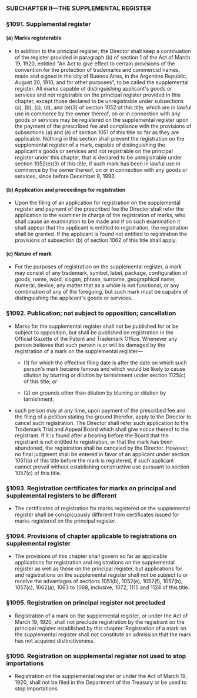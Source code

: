 ### SUBCHAPTER II—THE SUPPLEMENTAL REGISTER

### §1091. Supplemental register
#### (a) Marks registerable
* In addition to the principal register, the Director shall keep a continuation of the register provided in paragraph (b) of section 1 of the Act of March 19, 1920, entitled "An Act to give effect to certain provisions of the convention for the protection of trademarks and commercial names, made and signed in the city of Buenos Aires, in the Argentine Republic, August 20, 1910, and for other purposes", to be called the supplemental register. All marks capable of distinguishing applicant's goods or services and not registrable on the principal register provided in this chapter, except those declared to be unregistrable under subsections (a), (b), (c), (d), and (e)(3) of section 1052 of this title, which are in lawful use in commerce by the owner thereof, on or in connection with any goods or services may be registered on the supplemental register upon the payment of the prescribed fee and compliance with the provisions of subsections (a) and (e) of section 1051 of this title so far as they are applicable. Nothing in this section shall prevent the registration on the supplemental register of a mark, capable of distinguishing the applicant's goods or services and not registrable on the principal register under this chapter, that is declared to be unregistrable under section 1052(e)(3) of this title, if such mark has been in lawful use in commerce by the owner thereof, on or in connection with any goods or services, since before December 8, 1993.

#### (b) Application and proceedings for registration
* Upon the filing of an application for registration on the supplemental register and payment of the prescribed fee the Director shall refer the application to the examiner in charge of the registration of marks, who shall cause an examination to be made and if on such examination it shall appear that the applicant is entitled to registration, the registration shall be granted. If the applicant is found not entitled to registration the provisions of subsection (b) of section 1062 of this title shall apply.

#### (c) Nature of mark
* For the purposes of registration on the supplemental register, a mark may consist of any trademark, symbol, label, package, configuration of goods, name, word, slogan, phrase, surname, geographical name, numeral, device, any matter that as a whole is not functional, or any combination of any of the foregoing, but such mark must be capable of distinguishing the applicant's goods or services.

### §1092. Publication; not subject to opposition; cancellation
* Marks for the supplemental register shall not be published for or be subject to opposition, but shall be published on registration in the Official Gazette of the Patent and Trademark Office. Whenever any person believes that such person is or will be damaged by the registration of a mark on the supplemental register—

  * (1) for which the effective filing date is after the date on which such person's mark became famous and which would be likely to cause dilution by blurring or dilution by tarnishment under section 1125(c) of this title; or

  * (2) on grounds other than dilution by blurring or dilution by tarnishment,


* such person may at any time, upon payment of the prescribed fee and the filing of a petition stating the ground therefor, apply to the Director to cancel such registration. The Director shall refer such application to the Trademark Trial and Appeal Board which shall give notice thereof to the registrant. If it is found after a hearing before the Board that the registrant is not entitled to registration, or that the mark has been abandoned, the registration shall be canceled by the Director. However, no final judgment shall be entered in favor of an applicant under section 1051(b) of this title before the mark is registered, if such applicant cannot prevail without establishing constructive use pursuant to section 1057(c) of this title.

### §1093. Registration certificates for marks on principal and supplemental registers to be different
* The certificates of registration for marks registered on the supplemental register shall be conspicuously different from certificates issued for marks registered on the principal register.

### §1094. Provisions of chapter applicable to registrations on supplemental register
* The provisions of this chapter shall govern so far as applicable applications for registration and registrations on the supplemental register as well as those on the principal register, but applications for and registrations on the supplemental register shall not be subject to or receive the advantages of sections 1051(b), 1052(e), 1052(f), 1057(b), 1057(c), 1062(a), 1063 to 1068, inclusive, 1072, 1115 and 1124 of this title.

### §1095. Registration on principal register not precluded
* Registration of a mark on the supplemental register, or under the Act of March 19, 1920, shall not preclude registration by the registrant on the principal register established by this chapter. Registration of a mark on the supplemental register shall not constitute an admission that the mark has not acquired distinctiveness.

### §1096. Registration on supplemental register not used to stop importations
* Registration on the supplemental register or under the Act of March 19, 1920, shall not be filed in the Department of the Treasury or be used to stop importations.